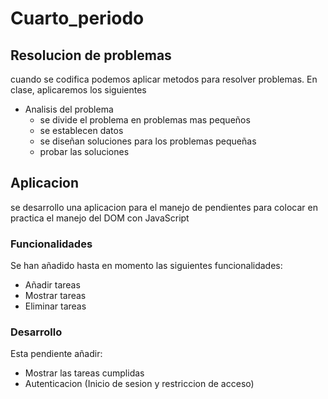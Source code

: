 # Cuarto_periodo

## Resolucion de problemas
cuando se codifica podemos aplicar metodos para resolver problemas. En clase, aplicaremos los siguientes
* Analisis del problema
    * se divide el problema en problemas mas pequeños
    * se establecen datos
    * se diseñan soluciones para los problemas pequeñas
    * probar las soluciones
## Aplicacion
se desarrollo una aplicacion para el manejo de pendientes para colocar en practica el manejo del DOM con JavaScript

### Funcionalidades
Se han añadido hasta en momento las siguientes funcionalidades:

* Añadir tareas
* Mostrar tareas
* Eliminar tareas

### Desarrollo
Esta pendiente añadir:

* Mostrar las tareas cumplidas
* Autenticacion (Inicio de sesion y restriccion de acceso)
